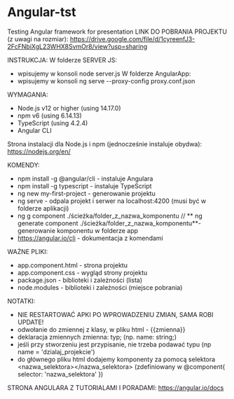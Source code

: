 # Angular-tst
Testing Angular framework for presentation 
LINK DO POBRANIA PROJEKTU (z uwagi na rozmiar):
https://drive.google.com/file/d/1cyreenfJ3-2FcFNbiXgL23WHX8SvmOr8/view?usp=sharing

INSTRUKCJA:
W folderze SERVER JS:
* wpisujemy w konsoli node server.js
W folderze AngularApp:
* wpisujemy w konsoli ng serve --proxy-config proxy.conf.json


WYMAGANIA: 

* Node.js v12 or higher (using 14.17.0)
* npm v6 (using 6.14.13)
* TypeScript (using 4.2.4)
* Angular CLI

Strona instalacji dla Node.js i npm (jednocześnie instaluje obydwa): https://nodejs.org/en/


KOMENDY:
* npm install -g @angular/cli - instaluje Angulara
* npm install -g typescript - instaluje TypeScript
* ng new my-first-project - generowanie projektu
* ng serve - odpala projekt i serwer na localhost:4200 (musi być w folderze aplikacji)
* ng g component ./ścieżka/folder_z_nazwa_komponentu // ** ng generate component ./ścieżka/folder_z_nazwa_komponentu**- generowanie komponentu w folderze app
* https://angular.io/cli - dokumentacja z komendami


WAŻNE PLIKI:
* app.component.html - strona projektu
* app.component.css - wygląd strony projektu
* package.json - biblioteki i zależności (lista)
* node.modules - biblioteki i zależności (miejsce pobrania)


NOTATKI:
* NIE RESTARTOWAĆ APKI PO WPROWADZENIU ZMIAN, SAMA ROBI UPDATE!
* odwołanie do zmiennej z klasy, w pliku html - {{zmienna}}
* deklaracja zmiennych zmienna: typ; (np. name: string;)
* jeśli przy stworzeniu jest przypisanie, nie trzeba podawać typu (np name = 'dzialaj_projekcie')
* do głównego pliku html dodajemy komponenty za pomocą selektora <nazwa_selektora></nazwa_selektora> (zdefiniowany w @component{ selector: 'nazwa_selektora'  })


STRONA ANGULARA Z TUTORIALAMI I PORADAMI:
https://angular.io/docs
